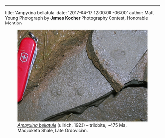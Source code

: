 ---
title: 'Ampyxina bellatula'
date: '2017-04-17 12:00:00 -06:00'
author: Matt Young
Photograph by **James Kocher**
Photography Contest, Honorable Mention
<figure>
<img src="/uploads/2017/Kocher_Ampyxina-bellatula Ulrich1922Trilobite.jpg" alt="Trilobite"/>
<figcaption>
<a href="https://en.wikipedia.org/wiki/Maquoketa_Group"><i>Ampyxina bellatula</i></a> (ullrich, 1922) &ndash; trilobite, ~475 Ma, Maquoketa Shale, Late Ordovician.
</figcaption>
</figure>
